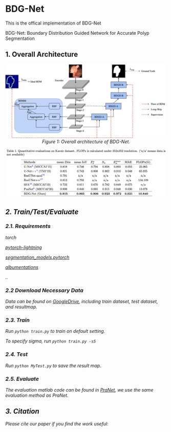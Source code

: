 # BDG-Net
This is the offical implementation of BDG-Net

BDG-Net: Boundary Distribution Guided Network for Accurate Polyp Segmentation

## 1. Overall Architecture

<p align="center">
    <img src="./overall.png"/> <br />
    <em> 
    Figure 1: Overall architecture of BDG-Net.
    </em>
</p>

<p align="center">
    <img src="./table.png"/> <br />
    <em> 
</p>


## 2. Train/Test/Evaluate

### 2.1. Requirements 

torch

[pytorch-lightning](https://github.com/PyTorchLightning/pytorch-lightning)

[segmentation_models.pytorch](https://github.com/qubvel/segmentation_models.pytorch)

[albumentations](https://github.com/albumentations-team/albumentations)

..

### 2.2 Download Necessary Data

Data can be found on [GoogleDrive](https://drive.google.com/drive/folders/1AQHCJ0kdOQl9j8OWfmXS4oeD6nQ9lUhd?usp=sharing), including train dataset, test dataset, and resultmap.

### 2.3. Train

Run `python train.py` to train on default setting.

To specify sigma, run `python train.py -s5`

### 2.4. Test

Run `python MyTest.py` to save the result map.

### 2.5. Evaluate 

The evaluation matlab code can be found in [PraNet](https://github.com/DengPingFan/PraNet), we use the same evaluation method as PraNet.

## 3. Citation

Please cite our paper if you find the work useful:
